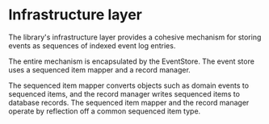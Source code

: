 # Infrastructure layer

The library's infrastructure layer provides a cohesive mechanism for storing events as sequences of indexed event log entries.

The entire mechanism is encapsulated by the EventStore. The event store uses a sequenced item mapper and a record manager.

The sequenced item mapper converts objects such as domain events to sequenced items, and the record manager writes sequenced items to database records. The sequenced item mapper and the record manager operate by reflection off a common sequenced item type.

